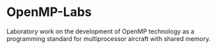 # OpenMP-Labs
Laboratory work on the development of OpenMP technology as a programming standard for multiprocessor aircraft with shared memory.
